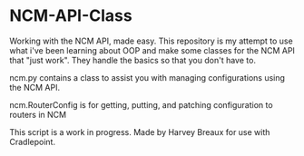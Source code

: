 # NCM-API-Class
Working with the NCM API, made easy.  This repository is my attempt to use what i've been learning about OOP and make some classes for the NCM API that "just work".  They handle the basics so that you don't have to. 

ncm.py contains a class to assist you with managing configurations using the NCM API.

ncm.RouterConfig is for getting, putting, and patching configuration to routers in NCM

This script is a work in progress.  Made by Harvey Breaux for use with Cradlepoint.  
